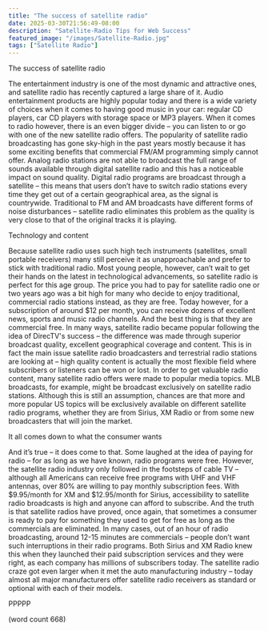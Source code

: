 ```yaml
---
title: "The success of satellite radio"
date: 2025-03-30T21:56:49-08:00
description: "Satellite-Radio Tips for Web Success"
featured_image: "/images/Satellite-Radio.jpg"
tags: ["Satellite Radio"]
---
```


The success of satellite radio

The entertainment industry is one of the most dynamic and attractive ones, and satellite radio has recently captured a large share of it. Audio entertainment products are highly popular today and there is a wide variety of choices when it comes to having good music in your car: regular CD players, car CD players with storage space or MP3 players. When it comes to radio however, there is an even bigger divide – you can listen to or go with one of the new satellite radio offers. The popularity of satellite radio broadcasting has gone sky-high in the past years mostly because it has some exciting benefits that commercial FM/AM programming simply cannot offer. Analog radio stations are not able to broadcast the full range of sounds available through digital satellite radio and this has a noticeable impact on sound quality. Digital radio programs are broadcast through a satellite – this means that users don’t have to switch radio stations every time they get out of a certain geographical area, as the signal is countrywide. Traditional to FM and AM broadcasts have different forms of noise disturbances – satellite radio eliminates this problem as the quality is very close to that of the original tracks it is playing. 

Technology and content

Because satellite radio uses such high tech instruments (satellites, small portable receivers) many still perceive it as unapproachable and prefer to stick with traditional radio. Most young people, however, can’t wait to get their hands on the latest in technological advancements, so satellite radio is perfect for this age group. The price you had to pay for satellite radio one or two years ago was a bit high for many who decide to enjoy traditional, commercial radio stations instead, as they are free. Today however, for a subscription of around $12 per month, you can receive dozens of excellent news, sports and music radio channels. And the best thing is that they are commercial free. In many ways, satellite radio became popular following the idea of DirecTV's success – the difference was made through superior broadcast quality, excellent geographical coverage and content. This is in fact the main issue satellite radio broadcasters and terrestrial radio stations are looking at – high quality content is actually the most flexible field where subscribers or listeners can be won or lost. In order to get valuable radio content, many satellite radio offers were made to popular media topics. MLB broadcasts, for example, might be broadcast exclusively on satellite radio stations. Although this is still an assumption, chances are that more and more popular US topics will be exclusively available on different satellite radio programs, whether they are from Sirius, XM Radio or from some new broadcasters that will join the market. 

It all comes down to what the consumer wants

And it’s true – it does come to that. Some laughed at the idea of paying for radio – for as long as we have known, radio programs were free. However, the satellite radio industry only followed in the footsteps of cable TV – although all Americans can receive free programs with UHF and VHF antennas, over 80% are willing to pay monthly subscription fees. With $9.95/month for XM and $12.95/month for Sirius, accessibility to satellite radio broadcasts is high and anyone can afford to subscribe. And the truth is that satellite radios have proved, once again, that sometimes a consumer is ready to pay for something they used to get for free as long as the commercials are eliminated. In many cases, out of an hour of radio broadcasting, around 12-15 minutes are commercials – people don’t want such interruptions in their radio programs. Both Sirius and XM Radio knew this when they launched their paid subscription services and they were right, as each company has millions of subscribers today. The satellite radio craze got even larger when it met the auto manufacturing industry – today almost all major manufacturers offer satellite radio receivers as standard or optional with each of their models. 

PPPPP

(word count 668)

